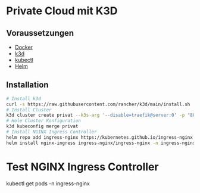 # Private Cloud mit K3D

## Voraussetzungen

- [Docker](https://www.docker.com/)
- [k3d](https://k3d.io/)
- [kubectl](https://kubernetes.io/docs/tasks/tools/install-kubectl/)
- [Helm](https://helm.sh/)

## Installation

```bash
# Install k3d
curl -s https://raw.githubusercontent.com/rancher/k3d/main/install.sh | bash
# Install Cluster
k3d cluster create privat --k3s-arg '--disable=traefik@server:0' -p "8080:80@loadbalancer" -p "8443:443@loadbalancer"
# Hole Cluster Konfiguration
k3d kubeconfig merge privat
# Install NGINX Ingress Controller
helm repo add ingress-nginx https://kubernetes.github.io/ingress-nginx
helm install nginx-ingress ingress-nginx/ingress-nginx -n ingress-nginx
```
# Test NGINX Ingress Controller
kubectl get pods -n ingress-nginx

```
